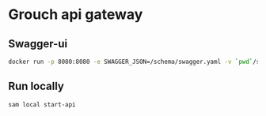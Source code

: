 # Grouch api gateway

## Swagger-ui
```bash
docker run -p 8080:8080 -e SWAGGER_JSON=/schema/swagger.yaml -v `pwd`/src/main/resources:/schema swaggerapi/swagger-ui
```

## Run locally
```bash
sam local start-api
```